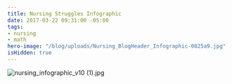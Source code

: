 ```yaml
---
title: Nursing Struggles Infographic
date: 2017-03-22 09:31:00 -05:00
tags:
- nursing
- math
hero-image: "/blog/uploads/Nursing_BlogHeader_Infographic-0825a9.jpg"
isHidden: true
---
```


![nursing_infographic_v10 (1).jpg](/blog/uploads/nursing_infographic_v10%20(1).jpg)